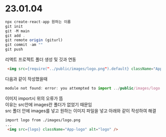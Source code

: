 # 23.01.04

```js
npx create-react-app 원하는 이름
git init
git -M main
git add .
git remote origin (giturl)
git commit -am ""
git push
```
리액트 프로젝트 폴더 생성 및 깃과 연동

```html
 <img src={require("../public/images/logo.png").default} className="App-logo" alt="logo" />
```
다음과 같이 작성했을때
```js
module not found: error: you attempted to import ../public/images/logo.png which falls outside of the project src/ directory. relative imports outside of src/ are not supported.
```
이미지 import시 위의 오류가 뜸
<br>
이유는 src안에 images란 폴더가 없었기 때문임
<br>
src 폴더 안에 images를 넣고 원하는 이미지 파일을 넣고 아래와 같이 작성하여 해결
```html
import logo from ./images/logo.png
...
 <img src={logo} className="App-logo" alt="logo" />
```
